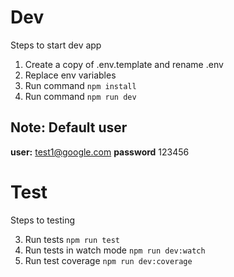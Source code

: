 # Dev
Steps to start dev app

1. Create a copy of .env.template and rename .env
2. Replace env variables
3. Run command ``` npm install ```
4. Run command ``` npm run dev ```

## Note: Default user

__user:__ test1@google.com
__password__ 123456

# Test
Steps to testing

3. Run tests ``` npm run test ```
4. Run tests in watch mode ``` npm run dev:watch ```
4. Run test coverage ``` npm run dev:coverage ```